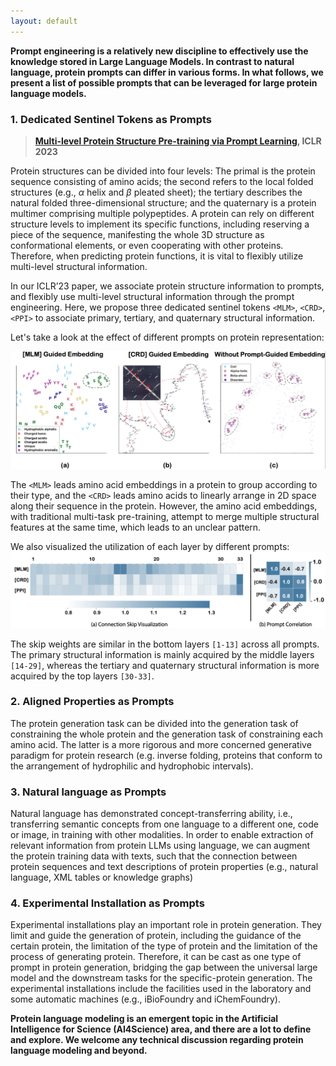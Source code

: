 ```yaml
---
layout: default
---
```


**Prompt engineering is a relatively new discipline to effectively use the knowledge stored in Large Language Models. In contrast to natural language, protein prompts can differ in various forms. In what follows, we present a list of possible prompts that can be leveraged for large protein language models.**


### 1. Dedicated Sentinel Tokens as Prompts

> **[Multi-level Protein Structure Pre-training via Prompt Learning](https://openreview.net/forum?id=XGagtiJ8XC&referrer=%5BAuthor%20Console%5D(%2Fgroup%3Fid%3DICLR.cc%2F2023%2FConference%2FAuthors%23your-submissions)), ICLR 2023**
> 

Protein structures can be divided into four levels: The primal is the protein sequence consisting of amino acids; the second refers to the local folded structures (e.g., $\alpha$ helix and $\beta$ pleated sheet); the tertiary describes the natural folded three-dimensional structure; and the quaternary is a protein multimer comprising multiple polypeptides. A protein can rely on different structure levels to implement its specific functions, including reserving a piece of the sequence, manifesting the whole 3D structure as conformational elements, or even cooperating with other proteins. Therefore, when predicting protein functions, it is vital to flexibly utilize multi-level structural information.

In our ICLR’23 paper, we associate protein structure information to prompts, and flexibly use multi-level structural information through the prompt engineering. Here, we propose three dedicated sentinel tokens `<MLM>`, `<CRD>`, `<PPI>` to associate primary, tertiary, and quaternary structural information.

Let's take a look at the effect of different prompts on protein representation:

![effects](figures/effects.png)


The `<MLM>`  leads amino acid embeddings in a protein to group according to their type, and the `<CRD>` leads amino acids to linearly arrange in 2D space along their sequence in the protein. However, the amino acid embeddings, with traditional multi-task pre-training, attempt to merge multiple structural features at the same time, which leads to an unclear pattern.

We also visualized the utilization of each layer by different prompts:
![utilization](figures/utilization.png)

The skip weights are similar in the bottom layers `[1-13]` across all prompts. The primary structural information is mainly acquired by the middle layers `[14-29]`, whereas the tertiary and quaternary structural information is more acquired by the top layers `[30-33]`.

### 2. Aligned Properties as Prompts

The protein generation task can be divided into the generation task of constraining the whole protein and the generation task of constraining each amino acid. The latter is a more rigorous and more concerned generative paradigm for protein research (e.g. inverse folding, proteins that conform to the arrangement of hydrophilic and hydrophobic intervals). 


### 3. Natural language as Prompts

Natural language has demonstrated concept-transferring ability, i.e., transferring semantic concepts from one language to a different one, code or image, in training with other modalities. In order to enable extraction of relevant information from protein LLMs using language, we can augment the protein training data with texts, such that the connection between protein sequences and text descriptions of protein properties (e.g., natural language, XML tables or  knowledge graphs)

### 4. Experimental Installation as Prompts

Experimental installations play an important role in protein generation. They limit and guide the generation of protein, including the guidance of the certain protein, the limitation of the type of protein and the limitation of the process of generating protein. Therefore, it can be cast as one type of prompt in protein generation, bridging the gap between the universal large model and the downstream tasks for the specific-protein generation. The experimental installations include the facilities used in the laboratory and some automatic machines (e.g., iBioFoundry and iChemFoundry).

**Protein language modeling is an emergent topic in the Artificial Intelligence for Science (AI4Science) area, and there are a lot to define and explore. We welcome any technical discussion regarding protein language modeling and beyond.**
